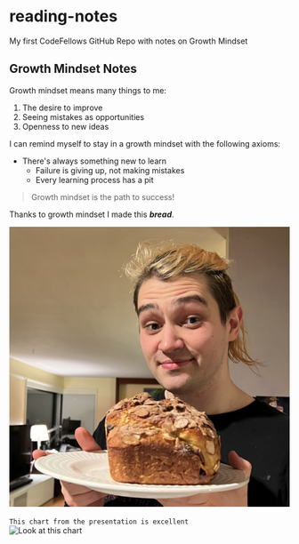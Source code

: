 # reading-notes
My first CodeFellows GitHub Repo with notes on Growth Mindset

## Growth Mindset Notes

Growth mindset means many things to me:
1. The desire to improve
2. Seeing mistakes as opportunities
3. Openness to new ideas

I can remind myself to stay in a growth mindset with the following axioms:

- There's always something new to learn
  - Failure is giving up, not making mistakes
  - Every learning process has a pit

>Growth mindset is the path to success!

Thanks to growth mindset I made this ***bread***.

![Some bread I made](/mybread.jpg)

`This chart from the presentation is excellent`  
![Look at this chart](https://3kllhk1ibq34qk6sp3bhtox1-wpengine.netdna-ssl.com/wp-content/uploads/NewGrowthMindset2.png)

